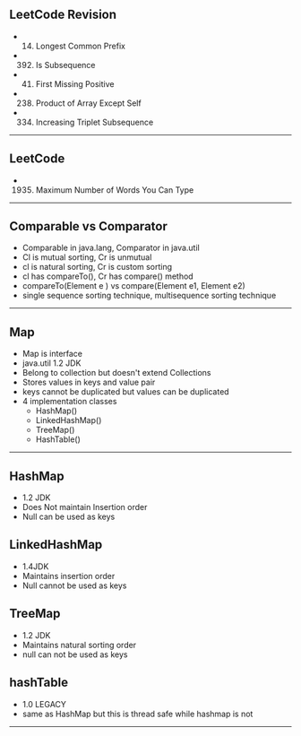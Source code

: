 ## LeetCode Revision

- 14. Longest Common Prefix
- 392. Is Subsequence
- 41. First Missing Positive
- 238. Product of Array Except Self
- 334. Increasing Triplet Subsequence

---

## LeetCode

- 1935. Maximum Number of Words You Can Type

---

## Comparable vs Comparator

- Comparable in java.lang, Comparator in java.util
- Cl is mutual sorting, Cr is unmutual
- cl is natural sorting, Cr is custom sorting
- cl has compareTo(), Cr has compare() method
- compareTo(Element e ) vs compare(Element e1, Element e2)
- single sequence sorting technique, multisequence sorting technique

---

## Map

- Map is interface
- java.util 1.2 JDK
- Belong to collection but doesn't extend Collections
- Stores values in keys and value pair
- keys cannot be duplicated but values can be duplicated
- 4 implementation classes
  - HashMap()
  - LinkedHashMap()
  - TreeMap()
  - HashTable()

---

## HashMap

- 1.2 JDK
- Does Not maintain Insertion order
- Null can be used as keys

## LinkedHashMap

- 1.4JDK
- Maintains insertion order
- Null cannot be used as keys

## TreeMap

- 1.2 JDK
- Maintains natural sorting order
- null can not be used as keys

## hashTable

- 1.0 LEGACY
- same as HashMap but this is thread safe while hashmap is not

---
